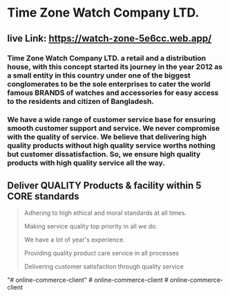 # Time Zone Watch Company LTD.
 ## live Link: https://watch-zone-5e6cc.web.app/
 
 ### Time Zone Watch Company LTD. a retail and a distribution house, with this concept started its journey in the year 2012 as a small entity in this country under one of the biggest conglomerates to be the sole enterprises to cater the world famous BRANDS of watches and accessories for easy access to the residents and citizen of Bangladesh.

### We have a wide range of customer service base for ensuring smooth customer support and service. We never compromise with the quality of service. We believe that delivering high quality products without high quality service worths nothing but customer dissatisfaction. So, we ensure high quality products with high quality service all the way.
 
 ## Deliver QUALITY Products & facility within 5 CORE standards
 
> Adhering to high ethical and moral standards at all times.
> 
> Making service quality top priority in all we do.
> 
> We have a lot of year's experience.
> 
> Providing quality product care service in all processes
> 
> Delivering customer satisfaction through quality service

"# online-commerce-client" 
#   o n l i n e - c o m m e r c e - c l i e n t  
 #   o n l i n e - c o m m e r c e - c l i e n t  
 
